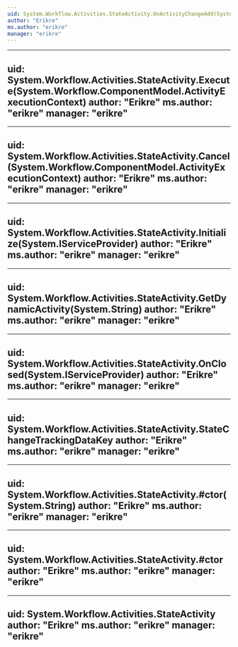 ```yaml
---
uid: System.Workflow.Activities.StateActivity.OnActivityChangeAdd(System.Workflow.ComponentModel.ActivityExecutionContext,System.Workflow.ComponentModel.Activity)
author: "Erikre"
ms.author: "erikre"
manager: "erikre"
---
```


---
uid: System.Workflow.Activities.StateActivity.Execute(System.Workflow.ComponentModel.ActivityExecutionContext)
author: "Erikre"
ms.author: "erikre"
manager: "erikre"
---

---
uid: System.Workflow.Activities.StateActivity.Cancel(System.Workflow.ComponentModel.ActivityExecutionContext)
author: "Erikre"
ms.author: "erikre"
manager: "erikre"
---

---
uid: System.Workflow.Activities.StateActivity.Initialize(System.IServiceProvider)
author: "Erikre"
ms.author: "erikre"
manager: "erikre"
---

---
uid: System.Workflow.Activities.StateActivity.GetDynamicActivity(System.String)
author: "Erikre"
ms.author: "erikre"
manager: "erikre"
---

---
uid: System.Workflow.Activities.StateActivity.OnClosed(System.IServiceProvider)
author: "Erikre"
ms.author: "erikre"
manager: "erikre"
---

---
uid: System.Workflow.Activities.StateActivity.StateChangeTrackingDataKey
author: "Erikre"
ms.author: "erikre"
manager: "erikre"
---

---
uid: System.Workflow.Activities.StateActivity.#ctor(System.String)
author: "Erikre"
ms.author: "erikre"
manager: "erikre"
---

---
uid: System.Workflow.Activities.StateActivity.#ctor
author: "Erikre"
ms.author: "erikre"
manager: "erikre"
---

---
uid: System.Workflow.Activities.StateActivity
author: "Erikre"
ms.author: "erikre"
manager: "erikre"
---
